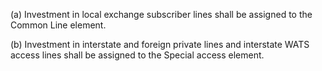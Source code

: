 (a) Investment in local exchange subscriber lines shall be assigned to the Common Line element.

(b) Investment in interstate and foreign private lines and interstate WATS access lines shall be assigned to the Special access element.

